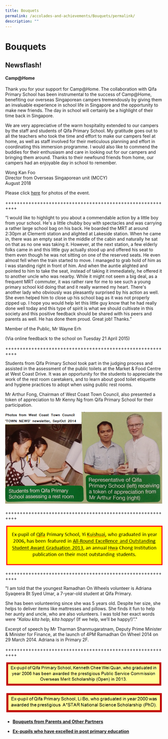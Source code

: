 ```yaml
---
title: Bouquets
permalink: /accolades-and-achievements/Bouquets/permalink/
description: ""
---
```

Bouquets
========

Newsflash!
----------

  

#### Camp@Home

  

Thank you for your support for Camp@Home. The collaboration with Qifa Primary School has been instrumental to the success of Camp@Home, benefiting our overseas Singaporean campers tremendously by giving them an invaluable experience in school life in Singapore and the opportunity to make new friends. The day in school will certainly be a highlight of their time back in Singapore.

  
We are very appreciative of the warm hospitality extended to our campers by the staff and students of Qifa Primary School. My gratitude goes out to all the teachers who took the time and effort to make our campers feel at home, as well as staff involved for their meticulous planning and effort in coordinating this immersion programme. I would also like to commend the buddies for their enthusiasm and care in looking out for our campers and bringing them around. Thanks to their newfound friends from home, our campers had an enjoyable day in school to remember.

  

Wong Kan Foo<br>
Director from Overseas Singaporean unit (MCCY)<br>
August 2018

 
Please click&nbsp;[here](https://qifapri.moe.edu.sg/about-us/gallery/2018-photos)&nbsp;for photos of the event.

++++++++++++++++++++++++++++++++++++++++++++++++++++++++++

  

“I would like to highlight to you about a commendable action by a little boy from your school. He's a little chubby boy with spectacles and was carrying a rather large school bag on his back. He boarded the MRT at around 2:30pm at Clementi station and alighted at Lakeside station. When he came in, there was an empty seat in the middle of the cabin and naturally he sat on that as no one was taking it. However, at the next station, a few elderly folks came in and this little guy actually stood up and offered his seat to them even though he was not sitting on one of the reserved seats. He even almost fell when the train started to move. I managed to grab hold of him as I was standing right in front of him. And when the auntie alighted and pointed to him to take the seat, instead of taking it immediately, he offered it to another uncle who was nearby. While it might not seem a big deal, as a frequent MRT commuter, it was rather rare for me to see such a young primary school kid doing that and it really warmed my heart. There's another lady who obviously was pleasantly surprised by his action as well. She even helped him to close up his school bag as it was not properly zipped up. I hope you would help let this little guy know that he had really done well today and this type of spirit is what we should cultivate in this society and this positive feedback should be shared with his peers and parents as well. He has done them proud. Great job! Thanks.”

  

Member of the Public, Mr Wayne Erh

(Via online feedback to the school on Tuesday 21 April 2015)

  

++++++++++++++++++++++++++++++++++++++++++++++++++++++++++

  

Students from Qifa Primary School took part in the judging process and assisted in the assessment of the public toilets at the Market &amp; Food Centre at West Coast Drive. It was an opportunity for the students to appreciate the work of the rest room caretakers, and to learn about good toilet etiquette and hygiene practices to adopt when using public rest rooms.

  

Mr Arthur Fong, Chairman of West Coast Town Council, also presented a token of appreciation to Mr Kenny Ng from Qifa Primary School for their participation.

![](/images/West%20Coast%20Town%20Council%20Newsletter%202014.png)

++++++++++++++++++++++++++++++++++++++++++++++++++++++++++

![](/images/YiKuishuai.png)

++++++++++++++++++++++++++++++++++++++++++++++++++++++++++

  

"I am told that the youngest Ramadhan On Wheels volunteer is Adriana Syaqeera Bt Syed Umar, a 7-year-old student at Qifa Primary.

  

She has been volunteering since she was 5 years old. Despite her size, she helps to deliver items like mattresses and pillows. She finds it fun to help her aunty and uncle, who are also volunteers. I was told her exact words were&nbsp;_“Kalau kita help, kita happy!_&nbsp;(If we help, we’ll be happy!)”."

  

Excerpt of speech by Mr Tharman Shanmugaratnam, Deputy Prime Minister &amp; Minister for Finance, at the launch of 4PM Ramadhan On Wheel 2014 on 29 March 2014. Adriana is in Primary 2F.

  

++++++++++++++++++++++++++++++++++++++++++++++++++++++++++

![](/images/Kenneth%20Chee%20Wei%20Quan.png)

![](/images/Li%20Bo.png)



* **[Bouquets from Parents and Other Partners](https://qifapri.moe.edu.sg/accolades-and-achievements/bouquets/bouquets-from-parents-and-other-partners)**

* **[Ex-pupils who have excelled in post primary education](https://qifapri.moe.edu.sg/accolades-and-achievements/bouquets/ex-pupils-who-have-excelled-in-post-primary-education)**